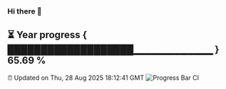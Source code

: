 ### Hi there 👋
⏳ Year progress { ███████████████████▁▁▁▁▁▁▁▁▁▁▁ } 65.69 %
---
⏰ Updated on Thu, 28 Aug 2025 18:12:41 GMT
![Progress Bar CI](https://github.com/Moyi321/Moyi321/workflows/Progress%20Bar%20CI/badge.svg)
